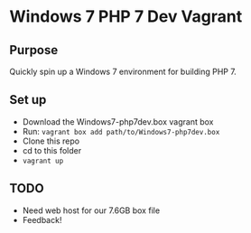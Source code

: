 # Windows 7 PHP 7 Dev Vagrant

## Purpose

Quickly spin up a Windows 7 environment for building PHP 7.

## Set up

* Download the Windows7-php7dev.box vagrant box
* Run: ```vagrant box add path/to/Windows7-php7dev.box```
* Clone this repo
* cd to this folder
* ```vagrant up```

## TODO

* Need web host for our 7.6GB box file
* Feedback!